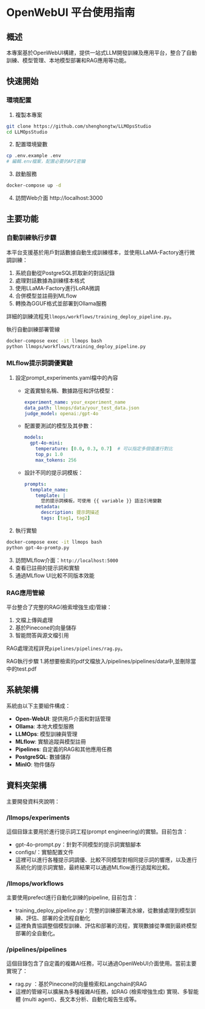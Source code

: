 # OpenWebUI 平台使用指南

## 概述

本專案基於OpenWebUI構建，提供一站式LLM開發訓練及應用平台，整合了自動訓練、模型管理、本地模型部署和RAG應用等功能。

## 快速開始

### 環境配置

1. 複製本專案
```bash
git clone https://github.com/shenghongtw/LLMOpsStudio
cd LLMOpsStudio
```

2. 配置環境變數
```bash
cp .env.example .env
# 編輯.env檔案，配置必要的API密鑰
```

3. 啟動服務
```bash
docker-compose up -d
```

4. 訪問Web介面
http://localhost:3000

## 主要功能

### 自動訓練執行步驟

本平台支援基於用戶對話數據自動生成訓練樣本，並使用LLaMA-Factory進行微調訓練：

1. 系統自動從PostgreSQL抓取新的對話記錄
2. 處理對話數據為訓練樣本格式
3. 使用LLaMA-Factory進行LoRA微調
4. 合併模型並註冊到MLflow
5. 轉換為GGUF格式並部署到Ollama服務

詳細的訓練流程見`llmops/workflows/training_deploy_pipeline.py`。

執行自動訓練部署管線
```bash
docker-compose exec -it llmops bash
python llmops/workflows/training_deploy_pipeline.py
```

### MLflow提示詞調優實驗

1. 設定prompt_experiments.yaml檔中的內容
   - 定義實驗名稱、數據路徑和評估模型：
     ```yaml
     experiment_name: your_experiment_name
     data_path: llmops/data/your_test_data.json
     judge_model: openai:/gpt-4o
     ```
   
   - 配置要測試的模型及其參數：
     ```yaml
     models:
       gpt-4o-mini:
         temperature: [0.0, 0.3, 0.7]  # 可以指定多個值進行對比
         top_p: 1.0
         max_tokens: 256
     ```
   
   - 設計不同的提示詞模板：
     ```yaml
     prompts:
       template_name:
         template: |
           您的提示詞模板，可使用 {{ variable }} 語法引用變數
         metadata:
           description: 提示詞描述
           tags: [tag1, tag2]
     ```

2. 執行實驗
```bash
docker-compose exec -it llmops bash
python gpt-4o-promtp.py
```

3. 訪問MLflow介面：`http://localhost:5000`
4. 查看已註冊的提示詞和實驗
5. 通過MLflow UI比較不同版本效能

### RAG應用管線

平台整合了完整的RAG(檢索增強生成)管線：

1. 文檔上傳與處理
2. 基於Pinecone的向量儲存
3. 智能問答與源文檔引用

RAG處理流程詳見`pipelines/pipelines/rag.py`。

RAG執行步驟
1.將想要檢索的pdf文檔放入/pipelines/pipelines/data中,並刪除當中的test.pdf


## 系統架構

系統由以下主要組件構成：

- **Open-WebUI**: 提供用戶介面和對話管理
- **Ollama**: 本地大模型服務
- **LLMOps**: 模型訓練與管理
- **MLflow**: 實驗追蹤與模型註冊
- **Pipelines**: 自定義的RAG和其他應用任務
- **PostgreSQL**: 數據儲存
- **MinIO**: 物件儲存

## 資料夾架構

主要開發資料夾說明：

### /llmops/experiments
這個目錄主要用於進行提示詞工程(prompt engineering)的實驗。目前包含：
- gpt-4o-prompt.py：針對不同模型的提示詞實驗腳本
- configs/：實驗配置文件
- 這裡可以進行各種提示詞調優、比較不同模型對相同提示詞的響應，以及進行系統化的提示詞實驗，最終結果可以通過MLflow進行追蹤和比較。

### /llmops/workflows
主要使用prefect進行自動化訓練的pipeline, 目前包含：
- training_deploy_pipeline.py：完整的訓練部署流水線，從數據處理到模型訓練、評估、部署的全流程自動化
- 這裡負責協調整個模型訓練、評估和部署的流程，實現數據從準備到最終模型部署的全自動化。

### /pipelines/pipelines
這個目錄包含了自定義的複雜AI任務，可以通過OpenWebUI介面使用。當前主要實現了：
- rag.py ：基於Pinecone的向量檢索和Langchain的RAG
- 這裡的管線可以擴展為多種複雜AI任務，如RAG (檢索增強生成) 實現、多智能體 (multi agent)、長文本分析、自動化報告生成等。